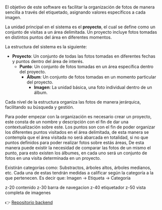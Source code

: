 

El objetivo de este software es facilitar la organización de fotos de manera sencilla a través del etiquetado, asignando valores específicos a cada imagen.

La unidad principal en el sistema es el **proyecto**, el cual se define como un conjunto de visitas a un área delimitada. Un proyecto incluye fotos tomadas en distintos puntos del área en diferentes momentos.

La estructura del sistema es la siguiente:

- **Proyecto**: Un conjunto de todas las fotos tomadas en diferentes fechas y puntos dentro del área de interés.
    - **Punto**: Un conjunto de fotos tomadas en un área específica dentro del proyecto.
        - **Álbum**: Un conjunto de fotos tomadas en un momento particular del proyecto.
            - **Imagen**: La unidad básica, una foto individual dentro de un álbum.

Cada nivel de la estructura organiza las fotos de manera jerárquica, facilitando su búsqueda y gestión.


Para poder empezar con la organización es necesario crear un proyecto, este consta de un nombre y descripción con el fin de dar una contextualización sobre este. Los puntos son con el fin de poder organizar los diferentes puntos visitados en el área delimitada, de esta manera se contempla que el área visitada no será abarcada en totalidad, si no que puntos definidos para poder realizar fotos sobre estás áreas, De esta manera puede existir la necesidad de comparar las fotos de un mismo el punto, para esto existen los álbumes, en cada uno será un conjunto de fotos en una visita determinada en un proyecto.

Existirán categorías como: Substractos, árboles altos, árboles medianos, etc. Cada una de estas tendrán medidas a calificar según la categoría a la que pertenecen.
Es decir que:
Imagen -> Etiqueta -> Categoría

z-20 contenido
z-30 barra de navegacion
z-40 etiquetador
z-50 vista completa de imagenes

👉 [Repositorio backend ](https://github.com/rafaelmerlin23/picture_classification)
